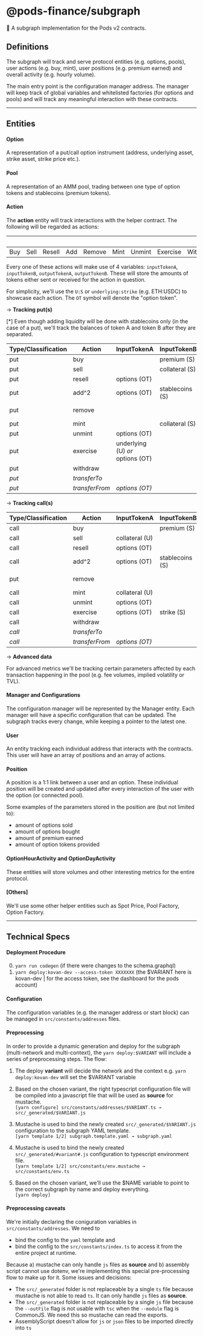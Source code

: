 # @pods-finance/subgraph
🔮 A subgraph implementation for the Pods v2 contracts.

## Definitions
The subgraph will track and serve protocol entities (e.g. options, pools), user actions (e.g. buy, mint), user positions (e.g. premium earned) and overall activity (e.g. hourly volume).

The main entry point is the configuration manager address. The manager will keep track of global variables and whitelisted factories (for options and pools) and will track any meaningful interaction with these contracts.

---
## Entities

#### Option
A representation of a put/call option instrument (address, underlying asset, strike asset, strike price etc.).

#### Pool
A representation of an AMM pool, trading between one type of option tokens and stablecoins (premium tokens).

#### Action
The **action** entity will track interactions with the helper contract. The following will be regarded as actions:

| | | | | | | | | | * | * |
| - | - | - | - | - | - | - | - | - | - | - |
| Buy | Sell | Resell | Add | Remove |Mint | Unmint | Exercise | Withdraw | *TransferTo* | *TranserFrom*

Every one of these actions will make use of 4 variables: `inputTokenA`, `inputTokenB`, `outputTokenA`, `outputTokenB`. These will store the amounts of tokens either sent or received for the action in question.

For simplicity, we'll use the `U:S` or `underlying:strike` (e.g. ETH:USDC) to showcase each action. The `OT` symbol will denote the "option token".



 → **Tracking put(s)**

[*] Even though adding liquidity will be done with stablecoins only (in the case of a put), we'll track the balances of token A and token B after they are separated.

| Type/Classification | Action | InputTokenA | InputTokenB | OutputTokenA | OutputTokenB |
| ------------------- | ------ | ----------- | ----------- | ------------ | ------------ |
| put | buy |  | premium (S) | options (OT) |  |
| put | sell |  | collateral (S) |  | premium (S) |
| put | resell | options (OT) | |  | premium (S) |
| put | add^2 | options (OT) | stablecoins (S) | | |
| put | remove | | | options (OT) | stablecoins (S) |
| put | mint |  | collateral (S) | options (OT)  | |
| put | unmint | options (OT) |  | | collateral (S) |
| put | exercise | underlying (U) *or* options (OT) | | | collateral (S) |
| put | withdraw | | | underlying (U) | collateral (S)
| *put* | *transferTo* | | | *options (OT)* | |
| *put* | *transferFrom* | *options (OT)* | | | |


 → **Tracking call(s)**

| Type/Classification | Action | InputTokenA | InputTokenB | OutputTokenA | OutputTokenB |
| ------------------- | ------ | ----------- | ----------- | ------------ | ------------ |
| call | buy | | premium (S) | options (OT) | |
| call | sell | collateral (U) | | | premium (S) |
| call | resell | options (OT) | |  | premium (S) |
| call | add^2 | options (OT) | stablecoins (S) | | |
| put | remove | | | options (OT) | stablecoins (S) |
| call | mint | collateral (U) | | options (OT) | |
| call | unmint | options (OT) |  | collateral (S) | |
| call | exercise | options (OT) | strike (S) | underlying (U) | |
| call | withdraw | | |  collateral (U) | strike (S) |
| *call* | *transferTo* | | | *options (OT)* | |
| *call* | *transferFrom* | *options (OT)* | | | |

 →  **Advanced data**

For advanced metrics we'll be tracking certain parameters affected by each transaction happening in the pool (e.g. fee volumes, implied volatility or TVL).


#### Manager and Configurations
The configuration manager will be represented by the Manager entity. Each manager will have a specific configuration that can be updated. The subgraph tracks every change, while keeping a pointer to the latest one.

#### User
An entity tracking each individual address that interacts with the contracts. This user will have an array of positions and an array of actions.

#### Position
A position is a 1:1 link between a user and an option. These individual position will be created and updated after every interaction of the user with the option (or connected pool).

Some examples of the parameters stored in the position are (but not limited to):
- amount of options sold
- amount of options bought
- amount of premium earned
- amount of option tokens provided

#### OptionHourActivity and OptionDayActivity

These entities will store volumes and other interesting metrics for the entire protocol.


#### [Others]
We'll use some other helper entities such as Spot Price, Pool Factory, Option Factory.

---
## Technical Specs
#### Deployment Procedure
0. `yarn run codegen` (if there were changes to the schema.graphql)
1. `yarn deploy:kovan-dev --access-token XXXXXXX` (the $VARIANT here is kovan-dev | for the access token, see the dashboard for the pods account) 
#### Configuration

The configuration variables (e.g. the manager address or start block) can be managed in `src/constants/addresses` files.

#### Preprocessing

In order to provide a dynamic generation and deploy for the subgraph (multi-network and multi-context), the `yarn deploy:$VARIANT` will include a series of preprocessing steps. The flow:

1. The deploy **variant** will decide the network and the context e.g. `yarn deploy:kovan-dev` will set the $VARIANT variable
2. Based on the chosen variant, the right typescript configuration file will be compiled into a javascript file that will be used as **source** for mustache.<br/>`[yarn configure] src/constants/addresses/$VARIANT.ts → src/_generated/$VARIANT.js`

3. Mustache is used to bind the newly created `src/_generated/$VARIANT.js` configuration to the subgraph YAML template.<br/>`[yarn template 1/2] subgraph.template.yaml → subgraph.yaml`

4. Mustache is used to bind the newly created `src/_generated/#variant#.js` configuration to typescript environment file.<br/>`[yarn template 1/2] src/constants/env.mustache → src/constants/env.ts`

5. Based on the chosen variant, we'll use the $NAME variable to point to the correct subgraph by name and deploy everything.<br/>`[yarn deploy]`

#### Preprocessing caveats

We're initially declaring the coniguration variables in `src/constants/addresses`. We need to 
- bind the config to the `yaml` template and
- bind the config to the `src/constants/index.ts` to access it from the entire project at runtime. 

Because a) mustache can only handle `js` files as **source** and b) assembly script cannot use dotenv, we're implementing this special pre-processing flow to make up for it. Some issues and decisions:

- The `src/_generated` folder is not replaceable by a single `ts` file because mustache is not able to read `ts`. It can only handle `js` files as **source**.
- The `src/_generated` folder is not replaceable by a single `js` file because the `--outFile` flag is not usable with `tsc` when the `--module` flag is CommonJS. We need this so mustache can read the exports.
- AssemblyScript doesn't allow for `js` or `json` files to be imported directly into `ts`



